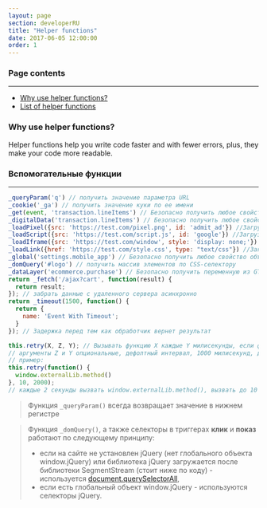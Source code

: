 ```yaml
---
layout: page
section: developerRU
title: "Helper functions"
date: 2017-06-05 12:00:00
order: 1
---
```


### Page contents
------
<ul class="page-navigation">
  <li><a href="#1">Why use helper functions?</a></li>
  <li><a href="#2">List of helper functions</a></li>
</ul>

### <a name="1"></a>Why use helper functions?
Helper functions help you write code faster and with fewer errors, plus, they make your code more readable.

### <a name="2"></a>Вспомогательные функции
------
```javascript
_queryParam('q') // получить значение параметра URL
_cookie('_ga') // получить значение куки по ее имени
_get(event, 'transaction.lineItems') // Безопасно получить любое свойство любого объекта
_digitalData('transaction.lineItems') // Безопасно получить любое свойство объекта digitalData
_loadPixel({src: 'https://test.com/pixel.png', id: 'admit_ad'}) //Загрузить пиксель. Поддерживается любое количество дополнительных атрибутов
_loadScript({src: 'https://test.com/script.js', id: 'google'}) //Загрузить скрипт. Поддерживается любое количество дополнительных атрибутов
_loadIframe({src: 'https://test.com/window', style: 'display: none;'}) //Загрузить Iframe. Поддерживается любое количество дополнительных атрибутов
_loadLink({href: 'https://test.com/style.css', type: "text/css"}) //Загрузить стиль через тег Link. Поддерживается любое количество дополнительных атрибутов
_global('settings.mobile_app') // Безопасно получить любое свойство объекта window
_domQuery('#logo') // получить массив элементов по CSS-селектору
_dataLayer('ecommerce.purchase') // Безопасно получить переменную из GTM dataLayer
return _fetch('/ajax?cart', function(result) {
  return result;
}); // забрать данные с удаленного сервера асинхронно
return _timeout(1500, function() {
  return {
    name: 'Event With Timeout';
  }
}); // Задержка перед тем как обработчик вернет результат

this.retry(X, Z, Y); // Вызывать функцию X каждые Y милисекунды, если функция возвращает ошибку, повротить попытку Z раз.
// аргументы Z и Y опциональные, дефолтный интервал, 1000 милисекунд, дефолтное число попыток, 5.
// пример:
this.retry(function() {
  window.externalLib.method()
}, 10, 2000);
// каждые 2 секунды вызвать window.externalLib.method(), вызвать до 10 раз если возвращает ошибку.
```

> Функция `_queryParam()` всегда возвращает значение в нижнем регистре

> Функция `_domQuery()`, а также селекторы в триггерах **клик** и **показ** работают по следующему принципу:
>  - если на сайте не установлен jQuery (нет глобального объекта window.jQuery) или библиотека jQuery загружается после библиотеки SegmentStream (стоит ниже по коду) - используется [document.querySelectorAll](https://developer.mozilla.org/en-US/docs/Web/API/Document/querySelectorAll),
>  - если есть глобальный объект window.jQuery - используются селекторы jQuery.

